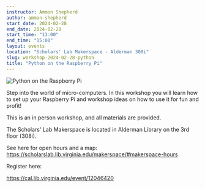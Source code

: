 ```yaml
---
instructor: Ammon Shepherd
author: ammon-shepherd
start_date: 2024-02-28
end_date: 2024-02-28
start_time: "13:00"
end_time: "15:00"
layout: events
location: "Scholars' Lab Makerspace - Alderman 308i"
slug: workshop-2024-02-28-python
title: "Python on the Raspberry Pi"
---
```


![Python on the Raspberry Pi](/assets/post-media/workshops/python.png)

Step into the world of micro-computers. In this workshop you will learn how to set up your Raspberry Pi and workshop ideas on how to use it for fun and profit!

This is an in person workshop, and all materials are provided.

The Scholars' Lab Makerspace is located in Alderman Library on the 3rd floor (308i).

See here for open hours and a map: https://scholarslab.lib.virginia.edu/makerspace/#makerspace-hours

Register here:

[https://cal.lib.virginia.edu/event/12046420 ](https://cal.lib.virginia.edu/event/12046420)

